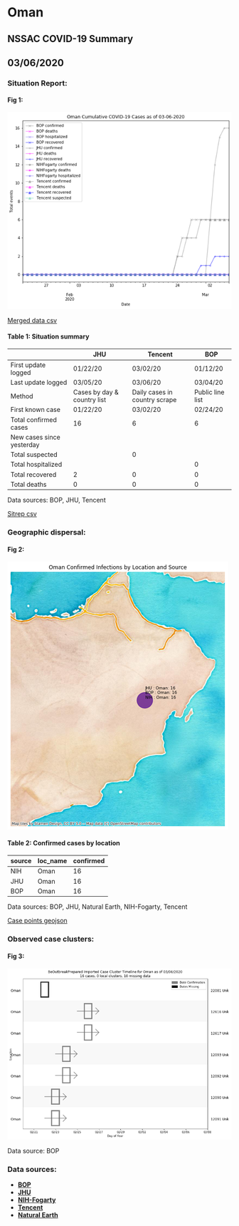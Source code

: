 # Oman
## NSSAC COVID-19 Summary
## 03/06/2020



### Situation Report:
#### Fig 1:
![Oman cases](../merged_histories/Oman_merged_histories.png)

[Merged data csv](https://github.com/SchlittDataSci/SchlittDataSci.github.io/blob/master/data/tables/Oman_merged_daily.csv)

#### Table 1: Situation summary


|                           | JHU                         | Tencent                       | BOP              |
|---------------------------|-----------------------------|-------------------------------|------------------|
| First update logged       | 01/22/20                    | 03/02/20                      | 01/12/20         |
| Last update logged        | 03/05/20                    | 03/06/20                      | 03/04/20         |
| Method                    | Cases by day & country list | Daily cases in country scrape | Public line list |
| First known case          | 01/22/20                    | 03/02/20                      | 02/24/20         |
| Total confirmed cases     | 16                          | 6                             | 6                |
| New cases since yesterday |                             |                               |                  |
| Total suspected           |                             | 0                             |                  |
| Total hospitalized        |                             |                               | 0                |
| Total recovered           | 2                           | 0                             | 0                |
| Total deaths              | 0                           | 0                             | 0                |

Data sources: BOP, JHU, Tencent


[Sitrep csv](https://github.com/SchlittDataSci/SchlittDataSci.github.io/blob/master/data/tables/Oman_sitrep.csv)

### Geographic dispersal:
#### Fig 2:
![Oman mapped](../case_locs/Oman_case_locs.png)

#### Table 2: Confirmed cases by location


| source   | loc_name   |   confirmed |
|----------|------------|-------------|
| NIH      | Oman       |          16 |
| JHU      | Oman       |          16 |
| BOP      | Oman       |          16 |

Data sources: BOP, JHU, Natural Earth, NIH-Fogarty, Tencent


[Case points geojson](https://github.com/SchlittDataSci/SchlittDataSci.github.io/blob/master/data/shapes/Oman_case_locs.geojson)

### Observed case clusters:
#### Fig 3:
![Oman cases](../cluster_analysis/Oman_imported_cases_BOP.png)



Data source: BOP


### Data sources:
* **[BOP](https://github.com/beoutbreakprepared/nCoV2019)**
* **[JHU](https://github.com/CSSEGISandData/COVID-19)** 
* **[NIH-Fogarty](https://docs.google.com/spreadsheets/d/1jS24DjSPVWa4iuxuD4OAXrE3QeI8c9BC1hSlqr-NMiU/edit#gid=1187587451)** 
* **[Tencent](https://news.qq.com/zt2020/page/feiyan.htm)**
* **[Natural Earth](https://www.naturalearthdata.com/forums/forum/natural-earth-map-data/cultural-vectors/admin-1-states-provinces-and-their-boundaries/)**

<!-- Global site tag (gtag.js) - Google Analytics -->
<script async src="https://www.googletagmanager.com/gtag/js?id=UA-158816269-1"></script>
<script>
  window.dataLayer = window.dataLayer || [];
  function gtag(){dataLayer.push(arguments);}
  gtag('js', new Date());

  gtag('config', 'UA-158816269-1');
</script>
